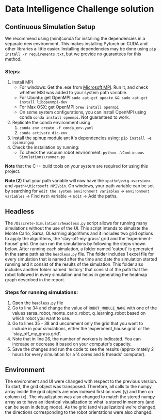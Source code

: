 # Data Intelligence Challenge solution

## Continuous Simulation Setup
We recommend using (mini)conda for installing the dependencies in a separate new environment. This makes installing Pytorch on CUDA and other libraries a little easier. Installing dependencies may be done using `pip install -r requirements.txt`, but we provide no guarantees for this method.


### Steps:
1. Install MPI
   - For windows: Get the .exe from [Microsoft MPI](https://www.microsoft.com/en-us/download/details.aspx?id=100593). Run it, and check whether MSI was added to your system path variable.
   - For Ubuntu: get OpenMPI `sudo apt-get update && sudo apt-get install libopenmpi-dev`
   - For Max OSX: get OpenMPI `brew install openmpi`
   - On some system configurations, you can install OpenMPI using conda `conda install openmpi`. Not guaranteed to work.
2. Replicate the conda environment using:
   1. `conda env create -f conda_env.yaml`
   2. `conda activate dic-env`
3. Install the spinup module ant it's dependencies using: `pip install -e spinningup`
4. Check the installation by running:
   - To check the vacuum robot environment: `python .\Continuous-Simulations\runner.py`

**Note** that the C++ build tools on your system are required for using this project.

**Note (2)** that your path variable will now have the `<path>\swig-<version>` and `<path>\Microsoft MPI\bin`. 
On windows, your path variable can be set by searching for `edit the system environment variables` -> `environment variables` -> Find `Path` variable -> `Edit` -> Add the paths.

## Headless

The `/Discrete-Simulations/headless.py` script allows for running many simulations without the use of the UI.
This script intends to simulate the Monte Carlo, Sarsa, QLearning algorithms and it includes two grid options to apply the algorithms, the 'stay-off-my-grass' grid and the 'experiment-house' grid. One can run the simulations by following the steps shown below.  After running each simulation, a folder named 'output' is generated in the same path as the `headless.py` file. The folder includes 1 excel file for every simulation that is named after the time and date the simulation started running and it consist of the results of the simulation. This folder also includes another folder named 'history' that consist of the path that the robot followed in every simulation and helps in generating the heatmap graph described in the report.

### Steps for running simulations:
1. Open the `headless.py` file
2. Go to line 34 and change the value of `ROBOT_MODULE_NAME` with one of the values sarsa_robot, monte_carlo_robot, q_learning_robot based on which robot you want to use.
3. Go to lines 35 - 38 and uncomment only the grid that you want to include in your simulations, either the 'experiment_house.grid' or the 'stay_off_my_grass.grid'.
4. Note that in line 26, the number of workers is indicated. You can increase or decrease it based on your computer's capacity. 
5. Save the changes and run the code to see the results (approximately 2 hours for every simulation for a '4 cores and 8 threads' computer).

## Environment

The environment and UI were changed with respect to the previous version. To start, the grid object was transposed. 
Therefore, all calls to the numpy array inside the grid objects are now indexed first on rows (y) and then on column (x). 
The visualization was also changed to match the stored numpy array as to have an identical visualization to what is stored in memory (and can be seen in debug mode).
As the grid (and visualization) we're changed, the directions corresponding to the robot orientations were also changed. 
